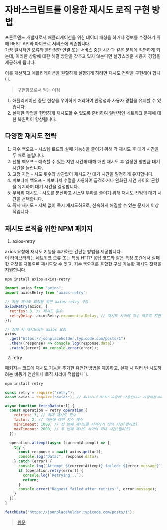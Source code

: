 # 자바스크립트를 이용한 재시도 로직 구현 방법
프론트엔드 개발자로서 애플리케이션을 위한 데이터 패칭을 하거나 정보를 수정하기 위해 REST API와 마이크로 서비스에 의존합니다. <br>
가끔 일시적인 오류와 불안정한 연결 또는 서비스 중단 시간과 같은 문제에 직면하게 되는데, 이러한 상황에 대한 해결 방안을 갖추고 있지 않는다면 실망스러운 사용자 경험을 제공하게 됩니다. <br>

이를 개선하고 애플리케이션을 원할하게 실행되게 하려면 재시도 전략을 구현해야 합니다.

> 구현함으로서 얻는 이점
1. 애플리케이션 중단 현상을 우아하게 처리하여 안정성과 사용자 경험을 유지할 수 있습니다.
2. 실패한 작업을 현명하게 재시도할 수 있도록 준비하여 일반적인 네트워크 문제에 대한 복원력이 향상됩니다.

## 다양한 재시도 전략

1. 지수 백오프 - 시스템 로드와 실패 가능성을 줄이기 위해 각 재시도 후 대기 시간을 두 배로 늘립니다.
2. 선형 백오프 - 예측할 수 있는 지연 시간에 대해 매번 재시도 후 일정한 양만큼 대기 시간을 늘립니다.
3. 고정 지연 - 시도 횟수와 상관없이 재시도 간 대기 시간을 일정하게 유지합니다.
4. 피보나치 백오프 - 피보나치 수열을 사용하여 급격하거나 완화된 지연 사이의 균형을 유지하며 대기 시간을 결정합니다.
5. 무작위 재시도 - 시도를 분산하고 시스템 부하를 줄이기 위해 재시도 전임의 대기 시간을 선택합니다.
6. 즉시 재시도 - 지체 없이 즉시 재시도하므로, 신속하게 해결할 수 있는 문제에 이상적입니다.

## 재시도 로직을 위한 NPM 패키지

1. axios-retry

axios 요청에 재시도 기능을 추가하는 간단한 방법을 제공합니다. <br>
이 라이브러리는 네트워크 오류 또는 특정 HTTP 응답 코드와 같은 특정 조건에서 실패한 요청을 자동으로 재시도할 수 있고, 지수 백오프를 포함한 구성 가능한 재시도 전략을 지원합니다. <br>

```javascript
npm install axios axios-retry
```

```javascript
import axios from "axios";
import axiosRetry from "axios-retry";

// 자동 재시도 요청을 위한 axios-retry 구성
axiosRetry(axios, {
  retries: 3, // 재시도 횟수
  retryDelay: axiosRetry.exponentialDelay, // 재시도 사이에 지수 백오프 지연 사용
});

// 실패 시 재시도되는 axios 요청
axios
  .get("https://jsonplaceholder.typicode.com/posts/1")
  .then((response) => console.log(response.data))
  .catch((error) => console.error(error));
```
2. retry

패키지는 코드에 재시도 기능을 추가한 유연한 방법을 제공하고, 실패 시 여러 번 시도하려는 비동기 연산이나 로직 처리에 적합합니다. <br>

```javascript
npm install retry
```

```javascript
const retry = require("retry");
const axios = require("axios"); // axios가 HTTP 요청에 사용된다고 가정해봅시다.

async function fetchData(url) {
  const operation = retry.operation({
    retries: 3, // 최대 재시도 횟수
    factor: 2, // 지연에 대한 지수 계수
    minTimeout: 1000, // 첫 번째 재시도를 시작하기 전의 시간(밀리초)
    maxTimeout: 2000, // 두 번째 재시도 사이의 최대 시간(밀리초)
  });

  operation.attempt(async (currentAttempt) => {
    try {
      const response = await axios.get(url);
      console.log("Data:", response.data);
    } catch (error) {
      console.log(`Attempt ${currentAttempt} failed: ${error.message}`);
      if (operation.retry(error)) {
        console.log(`Retrying...`);
        return;
      }
      console.error("Request failed after retries:", error.message);
    }
  });
}

fetchData("https://jsonplaceholder.typicode.com/posts/1");
```

> [원문](https://anu95.medium.com/implement-retry-logic-using-javascript-e502693e0b5c)

